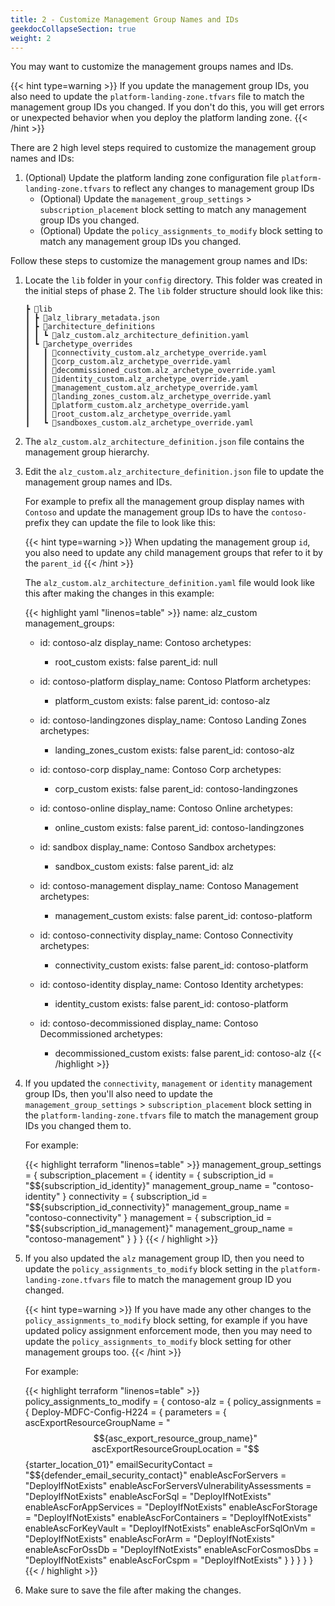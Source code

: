 ```yaml
---
title: 2 - Customize Management Group Names and IDs
geekdocCollapseSection: true
weight: 2
---
```


You may want to customize the management groups names and IDs.

{{< hint type=warning >}}
If you update the management group IDs, you also need to update the `platform-landing-zone.tfvars` file to match the management group IDs you changed. If you don't do this, you will get errors or unexpected behavior when you deploy the platform landing zone.
{{< /hint >}}

There are 2 high level steps required to customize the management group names and IDs:

1. (Optional) Update the platform landing zone configuration file `platform-landing-zone.tfvars` to reflect any changes to management group IDs
    - (Optional) Update the `management_group_settings` > `subscription_placement` block setting to match any management group IDs you changed.
    - (Optional) Update the `policy_assignments_to_modify` block setting to match any management group IDs you changed.

Follow these steps to customize the management group names and IDs:

1. Locate the `lib` folder in your `config` directory. This folder was created in the initial steps of phase 2. The `lib` folder structure should look like this:

    ```plaintext
    ┣ 📂lib
    ┃ ┣ 📜alz_library_metadata.json
    ┃ ┣ 📂architecture_definitions
    ┃ ┃ ┗ 📜alz_custom.alz_architecture_definition.yaml
    ┃ ┗ 📂archetype_overrides
    ┃   ┃ 📜connectivity_custom.alz_archetype_override.yaml
    ┃   ┃ 📜corp_custom.alz_archetype_override.yaml
    ┃   ┃ 📜decommissioned_custom.alz_archetype_override.yaml
    ┃   ┃ 📜identity_custom.alz_archetype_override.yaml
    ┃   ┃ 📜management_custom.alz_archetype_override.yaml
    ┃   ┃ 📜landing_zones_custom.alz_archetype_override.yaml
    ┃   ┃ 📜platform_custom.alz_archetype_override.yaml
    ┃   ┃ 📜root_custom.alz_archetype_override.yaml
    ┃   ┗ 📜sandboxes_custom.alz_archetype_override.yaml
    ```

1. The `alz_custom.alz_architecture_definition.json` file contains the management group hierarchy.

1. Edit the `alz_custom.alz_architecture_definition.json` file to update the management group names and IDs.

    For example to prefix all the management group display names with `Contoso` and update the management group IDs to have the `contoso-` prefix they can update the file to look like this:

    {{< hint type=warning >}}
When updating the management group `id`, you also need to update any child management groups that refer to it by the `parent_id`
    {{< /hint >}}

    The `alz_custom.alz_architecture_definition.yaml` file would look like this after making the changes in this example:

    {{< highlight yaml "linenos=table" >}}
    name: alz_custom
    management_groups:
      - id: contoso-alz
        display_name: Contoso
        archetypes:
          - root_custom
        exists: false
        parent_id: null

      - id: contoso-platform
        display_name: Contoso Platform
        archetypes:
          - platform_custom
        exists: false
        parent_id: contoso-alz

      - id: contoso-landingzones
        display_name: Contoso Landing Zones
        archetypes:
          - landing_zones_custom
        exists: false
        parent_id: contoso-alz

      - id: contoso-corp
        display_name: Contoso Corp
        archetypes:
          - corp_custom
        exists: false
        parent_id: contoso-landingzones

      - id: contoso-online
        display_name: Contoso Online
        archetypes:
          - online_custom
        exists: false
        parent_id: contoso-landingzones

      - id: sandbox
        display_name: Contoso Sandbox
        archetypes:
          - sandbox_custom
        exists: false
        parent_id: alz

      - id: contoso-management
        display_name: Contoso Management
        archetypes:
          - management_custom
        exists: false
        parent_id: contoso-platform

      - id: contoso-connectivity
        display_name: Contoso Connectivity
        archetypes:
          - connectivity_custom
        exists: false
        parent_id: contoso-platform

      - id: contoso-identity
        display_name: Contoso Identity
        archetypes:
          - identity_custom
        exists: false
        parent_id: contoso-platform

      - id: contoso-decommissioned
        display_name: Contoso Decommissioned
        archetypes:
          - decommissioned_custom
        exists: false
        parent_id: contoso-alz
  {{< /highlight >}}

1. If you updated the `connectivity`, `management` or `identity` management group IDs, then you'll also need to update the `management_group_settings` > `subscription_placement` block setting in the `platform-landing-zone.tfvars` file to match the management group IDs you changed them to.

    For example:

    {{< highlight terraform "linenos=table" >}}
    management_group_settings = {
      subscription_placement = {
        identity = {
          subscription_id       = "$${subscription_id_identity}"
          management_group_name = "contoso-identity"
        }
        connectivity = {
          subscription_id       = "$${subscription_id_connectivity}"
          management_group_name = "contoso-connectivity"
        }
        management = {
          subscription_id       = "$${subscription_id_management}"
          management_group_name = "contoso-management"
        }
      }
    }
    {{< / highlight >}}

1. If you also updated the `alz` management group ID, then you need to update the `policy_assignments_to_modify` block setting in the `platform-landing-zone.tfvars` file to match the management group ID you changed.

    {{< hint type=warning >}}
If you have made any other changes to the `policy_assignments_to_modify` block setting, for example if you have updated policy assignment enforcement mode, then you may need to update the `policy_assignments_to_modify` block setting for other management groups too.
    {{< /hint >}}

    For example:

    {{< highlight terraform "linenos=table" >}}
    policy_assignments_to_modify = {
      contoso-alz = {
        policy_assignments = {
          Deploy-MDFC-Config-H224 = {
            parameters = {
              ascExportResourceGroupName                  = "$${asc_export_resource_group_name}"
              ascExportResourceGroupLocation              = "$${starter_location_01}"
              emailSecurityContact                        = "$${defender_email_security_contact}"
              enableAscForServers                         = "DeployIfNotExists"
              enableAscForServersVulnerabilityAssessments = "DeployIfNotExists"
              enableAscForSql                             = "DeployIfNotExists"
              enableAscForAppServices                     = "DeployIfNotExists"
              enableAscForStorage                         = "DeployIfNotExists"
              enableAscForContainers                      = "DeployIfNotExists"
              enableAscForKeyVault                        = "DeployIfNotExists"
              enableAscForSqlOnVm                         = "DeployIfNotExists"
              enableAscForArm                             = "DeployIfNotExists"
              enableAscForOssDb                           = "DeployIfNotExists"
              enableAscForCosmosDbs                       = "DeployIfNotExists"
              enableAscForCspm                            = "DeployIfNotExists"
            }
          }
        }
      }
    }
    {{< / highlight >}}

1. Make sure to save the file after making the changes.
